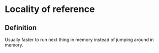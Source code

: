 # Locality of reference
## Definition
Usually faster to run next thing in memory instead of jumping around in memory.